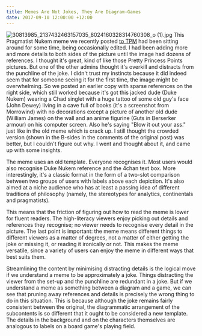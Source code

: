 ```yaml
---
title: Memes Are Not Jokes, They Are Diagram-Games
date: 2017-09-10 12:00:00 +12:00
---
```


![30813985_2137432463157035_8024160328314760308_o (1).jpg](/uploads/30813985_2137432463157035_8024160328314760308_o%20(1).jpg)
This Pragmatist Nukem meme we recently posted [to TPM](https://www.facebook.com/thephilosophersmeme/photos/a.1652768588290094/2137432463157035/) had been sitting around for some time, being occasionally edited. I had been adding more and more details to both sides of the picture until the image had dozens of references. I thought it's great, kind of like those Pretty Princess Points pictures. But one of the other admins thought it's overkill and distracts from the punchline of the joke. I didn't trust my instincts because it did indeed seem that for someone seeing it for the first time, the image might be overwhelming. So we posted an earlier copy with sparse references on the right side, which still worked because it's got this jacked dude (Duke Nukem) wearing a Chad singlet with a huge tattoo of some old guy's face (John Dewey) living in a cave full of books (it's a screenshot from Morrowind) with no decorations except a picture of another old dude (William James) on the wall and an anime figurine (Guts in Berserker armour) on his computer screen. Also he's saying "Blow it out your ass." just like in the old meme which is crack up. I still thought the crowded version (shown in the B-sides in the comments of the original post) was better, but I couldn't figure out why. I went and thought about it, and came up with some insights.

The meme uses an old template. Everyone recognises it. Most users would also recognise Duke Nukem reference and the 4chan text box. More interestingly, it's a classic format in the form of a two-slot comparison between two groups of users with labels above each depiction. It's also aimed at a niche audience who has at least a passing idea of different traditions of philosophy (namely, the stereotypes for analytics, continentals and pragmatists). 

This means that the friction of figuring out how to read the meme is lower for fluent readers. The high-literacy viewers enjoy picking out details and references they recognise; no viewer needs to recognise every detail in the picture. The last point is important: the meme means different things to different viewers as a matter of degrees, not a matter of either getting the joke or missing it, or reading it ironically or not. This makes the meme versatile, since a variety of users can enjoy the meme in different ways that best suits them. 

Streamlining the content by minimising distracting details is the logical move if we understand a meme to be approximately a joke. Things distracting the viewer from the set-up and the punchline are redundant in a joke. But if we understand a meme as something between a diagram and a game, we can see that pruning away references and details is precisely the wrong thing to do in this situation. This is because although the joke remains fairly consistent between the original, the diagrammatic arrangement of the subcontents is so different that it ought to be considered a new template. The details in the background and on the characters themselves are analogous to labels on a board game's playing field. 